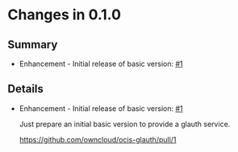 # Changes in 0.1.0

## Summary

* Enhancement - Initial release of basic version: [#1](https://github.com/owncloud/ocis-glauth/pull/1)

## Details

* Enhancement - Initial release of basic version: [#1](https://github.com/owncloud/ocis-glauth/pull/1)

   Just prepare an initial basic version to provide a glauth service.

   https://github.com/owncloud/ocis-glauth/pull/1

